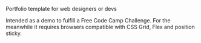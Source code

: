 Portfolio template for web designers or devs

Intended as a demo to fulfill a Free Code Camp Challenge. For the meanwhile it requires browsers compatible with CSS Grid, Flex and position sticky. 